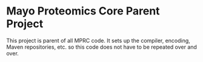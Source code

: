 Mayo Proteomics Core Parent Project
===================================

This project is parent of all MPRC code. It sets up the compiler,
encoding, Maven repositories, etc. so this code does not have to be repeated
over and over.
